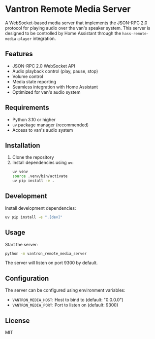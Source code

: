 # Vantron Remote Media Server

A WebSocket-based media server that implements the JSON-RPC 2.0 protocol for playing audio over the van's speaker system. This server is designed to be controlled by Home Assistant through the `hass-remote-media-player` integration.

## Features

- JSON-RPC 2.0 WebSocket API
- Audio playback control (play, pause, stop)
- Volume control
- Media state reporting
- Seamless integration with Home Assistant
- Optimized for van's audio system

## Requirements

- Python 3.10 or higher
- `uv` package manager (recommended)
- Access to van's audio system

## Installation

1. Clone the repository
2. Install dependencies using `uv`:
   ```bash
   uv venv
   source .venv/bin/activate
   uv pip install -e .
   ```

## Development

Install development dependencies:
```bash
uv pip install -e ".[dev]"
```

## Usage

Start the server:
```bash
python -m vantron_remote_media_server
```

The server will listen on port 9300 by default.

## Configuration

The server can be configured using environment variables:
- `VANTRON_MEDIA_HOST`: Host to bind to (default: "0.0.0.0")
- `VANTRON_MEDIA_PORT`: Port to listen on (default: 9300)

## License

MIT

